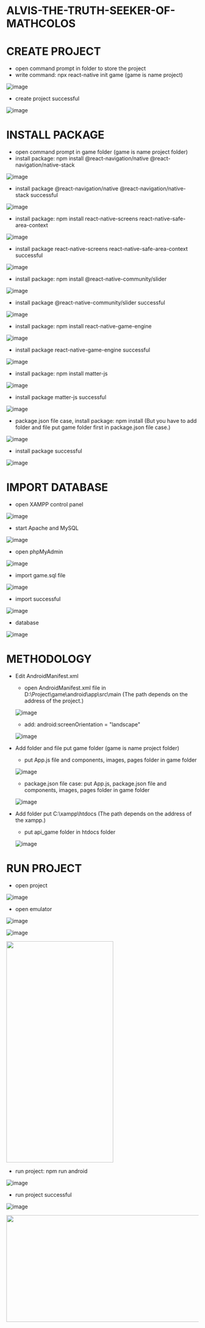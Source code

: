 # ALVIS-THE-TRUTH-SEEKER-OF-MATHCOLOS
# CREATE PROJECT
- open command prompt in folder to store the project
- write command: npx react-native init game (game is name project)

![image](https://user-images.githubusercontent.com/90230459/147661797-231072f2-7ac8-46e5-bf4f-d22bc624cfbf.png)

- create project successful

![image](https://user-images.githubusercontent.com/90230459/147662125-ecccd4fa-5ab0-432f-bf0a-a8ee7ac114fe.png)

# INSTALL PACKAGE
- open command prompt in game folder (game is name project folder)
- install package: npm install @react-navigation/native @react-navigation/native-stack

![image](https://user-images.githubusercontent.com/90230459/147664181-140e96f7-02c8-4bb1-8fc6-34ff4d071bbc.png)

- install package @react-navigation/native @react-navigation/native-stack successful

![image](https://user-images.githubusercontent.com/90230459/147664292-d0dc699e-c9db-430c-91c5-d6d613c6b28c.png)

- install package: npm install react-native-screens react-native-safe-area-context

![image](https://user-images.githubusercontent.com/90230459/147664479-6db1dd3c-942d-4cbe-8dcb-fbbbc4e64f39.png)

- install package react-native-screens react-native-safe-area-context successful

![image](https://user-images.githubusercontent.com/90230459/147664588-2efeb5a1-0ec7-481f-8ba4-879fa9e325be.png)

- install package: npm install @react-native-community/slider

![image](https://user-images.githubusercontent.com/90230459/147664846-a1a26e87-15f4-40d5-a84a-a092def31955.png)

- install package @react-native-community/slider successful

![image](https://user-images.githubusercontent.com/90230459/147665029-f795c6ee-3316-41ea-8ec3-a011a6948731.png)

- install package: npm install react-native-game-engine

![image](https://user-images.githubusercontent.com/90230459/147665214-ca803b7e-217b-491a-a8b5-2a163dd72176.png)

- install package react-native-game-engine successful

![image](https://user-images.githubusercontent.com/90230459/147665304-4990bd2c-6296-4825-9868-5dc0a18c9530.png)

- install package: npm install matter-js

![image](https://user-images.githubusercontent.com/90230459/147665393-2b768ed4-8eaf-43af-aeef-c87431abf7bd.png)

- install package matter-js successful

![image](https://user-images.githubusercontent.com/90230459/147665530-162e6426-49e1-4789-b8a4-ddbd09ba7d88.png)

- package.json file case, install package: npm install (But you have to add folder and file put game folder first in package.json file case.)

![image](https://user-images.githubusercontent.com/90230459/147715733-be3224f8-f063-433d-834b-727807e975f9.png)

- install package successful

![image](https://user-images.githubusercontent.com/90230459/147715769-df1e8568-97c1-4917-87d3-52c14b81c103.png)

# IMPORT DATABASE
- open XAMPP control panel

![image](https://user-images.githubusercontent.com/90230459/147666703-b7ae2324-8eed-4b5e-830f-4fdef29f22dd.png)

- start Apache and MySQL

![image](https://user-images.githubusercontent.com/90230459/147666814-b04b0a91-031e-436f-9d1b-74fc9acb54d5.png)

- open phpMyAdmin

![image](https://user-images.githubusercontent.com/90230459/147667007-4ee671f5-16d4-4475-b781-3dc419413871.png)

- import game.sql file

![image](https://user-images.githubusercontent.com/90230459/147667101-28dd7b93-74c1-48e7-b543-1d4f71150128.png)

- import successful

![image](https://user-images.githubusercontent.com/90230459/147667194-d90df255-3903-45a3-8c58-251f231d9cf3.png)

- database

![image](https://user-images.githubusercontent.com/90230459/147667287-86c99a8a-1573-43d2-a7ca-b0c77cd01fb5.png)


# METHODOLOGY
* Edit AndroidManifest.xml
   * open AndroidManifest.xml file in D:\Project\game\android\app\src\main (The path depends on the address of the project.)
   
   ![image](https://user-images.githubusercontent.com/90230459/147670348-9d86b52e-59fc-4726-9468-f74121fa3200.png)
   
   * add: android:screenOrientation = "landscape"
   
   ![image](https://user-images.githubusercontent.com/90230459/147670744-5ad6adf9-f916-4c30-9f28-3f310114d976.png)
   
 * Add folder and file put game folder (game is name project folder)
    * put App.js file and components, images, pages folder in game folder
  
    ![image](https://user-images.githubusercontent.com/90230459/147676182-60acc52a-211d-49aa-8dba-7aacb86b27d0.png)
    
    * package.json file case: put App.js, package.json file and components, images, pages folder in game folder
    
    ![image](https://user-images.githubusercontent.com/90230459/147714993-8d2310c3-9bc9-424f-a757-016845d47f30.png)


* Add folder put C:\xampp\htdocs (The path depends on the address of the xampp.)
    * put api_game folder in htdocs folder
    
    ![image](https://user-images.githubusercontent.com/90230459/147676668-f2ba7553-da02-4f85-bf92-ee6b26ff326f.png)

# RUN PROJECT
- open project

![image](https://user-images.githubusercontent.com/90230459/147677042-5280d9b4-5b71-4540-9e09-87b5bdd1d92c.png)

- open emulator

![image](https://user-images.githubusercontent.com/90230459/147677168-35621071-583b-4b87-92b8-a6649b6fe745.png)

![image](https://user-images.githubusercontent.com/90230459/147677230-160e08b3-006f-4bc8-9c17-9ef10cb6aa72.png)

<img src = "https://user-images.githubusercontent.com/90230459/147677481-4409496b-1b20-40d8-ade8-d9852c6e555c.png" width = "280" height = "580" />

- run project: npm run android

![image](https://user-images.githubusercontent.com/90230459/147677587-484e821d-dba6-43bb-8055-c1d4e6daf8fd.png)

- run project successful

![image](https://user-images.githubusercontent.com/90230459/147678432-7bd6877b-9f73-4f6b-be69-620685ec7d76.png)

<img src = "https://user-images.githubusercontent.com/90230459/147678522-f0532086-f6b0-4cf1-a616-74110f30138b.png" width = "580" height = "280" />


